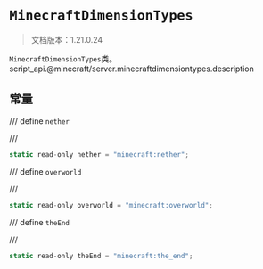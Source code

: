 # `MinecraftDimensionTypes`

> 文档版本：1.21.0.24

`MinecraftDimensionTypes`类。script_api.@minecraft/server.minecraftdimensiontypes.description

## 常量

/// define
`nether`


///

```js
static read-only nether = "minecraft:nether";
```


/// define
`overworld`


///

```js
static read-only overworld = "minecraft:overworld";
```


/// define
`theEnd`


///

```js
static read-only theEnd = "minecraft:the_end";
```

